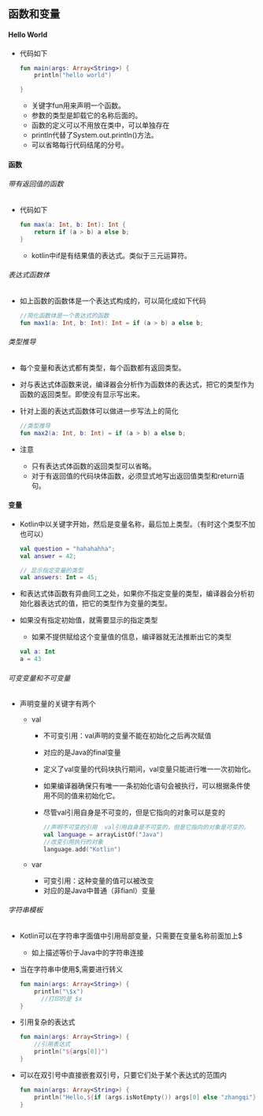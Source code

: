 ## 函数和变量

#### Hello World

- 代码如下

  ```kotlin
  fun main(args: Array<String>) {
      println("hello world")
  
  }
  ```

  - 关键字fun用来声明一个函数。
  - 参数的类型是卸载它的名称后面的。
  - 函数的定义可以不用放在类中，可以单独存在
  - println代替了System.out.println()方法。
  - 可以省略每行代码结尾的分号。

#### 函数

###### 带有返回值的函数

- 代码如下

  ```kotlin
  fun max(a: Int, b: Int): Int {
      return if (a > b) a else b;
  }
  ```

  - kotlin中if是有结果值的表达式。类似于三元运算符。

###### 表达式函数体

- 如上函数的函数体是一个表达式构成的，可以简化成如下代码

  ```kotlin
  //简化函数体是一个表达式的函数
  fun max1(a: Int, b: Int): Int = if (a > b) a else b;
  ```

###### 类型推导

- 每个变量和表达式都有类型，每个函数都有返回类型。

- 对与表达式体函数来说，编译器会分析作为函数体的表达式，把它的类型作为函数的返回类型。即使没有显示写出来。

- 针对上面的表达式函数体可以做进一步写法上的简化

  ```kotlin
  //类型推导
  fun max2(a: Int, b: Int) = if (a > b) a else b;
  ```

- 注意

  - 只有表达式体函数的返回类型可以省略。
  - 对于有返回值的代码块体函数，必须显式地写出返回值类型和return语句。

#### 变量

- Kotlin中以关键字开始，然后是变量名称，最后加上类型。（有时这个类型不加也可以）

  ```kotlin
  val question = "hahahahha";
  val answer = 42;
  
  // 显示指定变量的类型
  val answers: Int = 45;
  ```

- 和表达式体函数有异曲同工之处，如果你不指定变量的类型，编译器会分析初始化器表达式的值，把它的类型作为变量的类型。

- 如果没有指定初始值，就需要显示的指定类型

  - 如果不提供赋给这个变量值的信息，编译器就无法推断出它的类型

  ```kotlin
  val a: Int
  a = 43       
  ```

###### 可变变量和不可变量

- 声明变量的关键字有两个

  - val

    - 不可变引用：val声明的变量不能在初始化之后再次赋值

    - 对应的是Java的final变量

    - 定义了val变量的代码块执行期间，val变量只能进行唯一一次初始化。

    - 如果编译器确保只有唯一一条初始化语句会被执行，可以根据条件使用不同的值来初始化它。

    - 尽管val引用自身是不可变的，但是它指向的对象可以是变的

      ```kotlin
      //声明不可变的引用  val引用自身是不可变的，但是它指向的对象是可变的。
      val language = arrayListOf("Java")
      //改变引用执行的对象
      language.add("Kotlin")
      ```

  - var

    - 可变引用：这种变量的值可以被改变
    - 对应的是Java中普通（非fianl）变量

######  字符串模板

- Kotlin可以在字符串字面值中引用局部变量，只需要在变量名称前面加上$

  - 如上描述等价于Java中的字符串连接

- 当在字符串中使用$,需要进行转义

  ```kotlin
  fun main(args: Array<String>) {
      println("\$x")
  		//打印的是 $x
  }
  ```

- 引用复杂的表达式

  ```kotlin
  fun main(args: Array<String>) {
      //引用表达式
      println("${args[0]}")
  }
  ```

- 可以在双引号中直接嵌套双引号，只要它们处于某个表达式的范围内

  ```kotlin
  fun main(args: Array<String>) {
      println("Hello,${if (args.isNotEmpty()) args[0] else "zhangqi"}")
  }
  
  ```

  